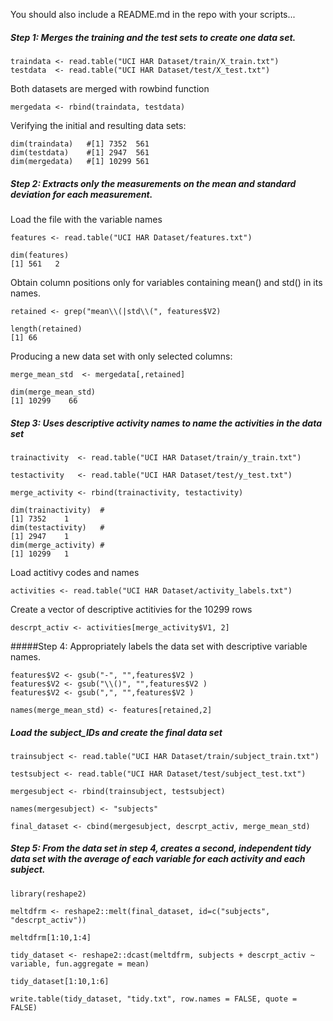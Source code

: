You should also include a README.md in the repo with your scripts...



##### Step 1: Merges the training and the test sets to create one data set.

    traindata <- read.table("UCI HAR Dataset/train/X_train.txt")
    testdata  <- read.table("UCI HAR Dataset/test/X_test.txt")

Both datasets are merged with rowbind function

    mergedata <- rbind(traindata, testdata)

Verifying the initial and resulting data sets:

    dim(traindata)   #[1] 7352  561
    dim(testdata)    #[1] 2947  561
    dim(mergedata)   #[1] 10299 561
  
 
  
##### Step 2: Extracts only the measurements on the mean and standard deviation for each measurement. 
Load the file with the variable names 

    features <- read.table("UCI HAR Dataset/features.txt")
  
    dim(features)
    [1] 561   2
  
Obtain column positions only for variables containing mean() and std() in its names.

    retained <- grep("mean\\(|std\\(", features$V2)
  
    length(retained)
    [1] 66
  
Producing a new data set with only selected columns:

    merge_mean_std  <- mergedata[,retained]
  
    dim(merge_mean_std)
    [1] 10299    66

##### Step 3: Uses descriptive activity names to name the activities in the data set
  
    trainactivity  <- read.table("UCI HAR Dataset/train/y_train.txt")
    
    testactivity   <- read.table("UCI HAR Dataset/test/y_test.txt")
    
    merge_activity <- rbind(trainactivity, testactivity)
  
    dim(trainactivity)  #
    [1] 7352    1
    dim(testactivity)   #
    [1] 2947    1
    dim(merge_activity) #
    [1] 10299   1
  
  
Load actitivy codes and names

    activities <- read.table("UCI HAR Dataset/activity_labels.txt")
Create a vector of descriptive actitivies for the 10299 rows

    descrpt_activ <- activities[merge_activity$V1, 2]

#####Step 4: Appropriately labels the data set with descriptive variable names. 
  
    features$V2 <- gsub("-", "",features$V2 )
    features$V2 <- gsub("\\()", "",features$V2 )
    features$V2 <- gsub(",", "",features$V2 )
  
    names(merge_mean_std) <- features[retained,2]
  
  
##### Load the subject_IDs and create the final data set

    trainsubject <- read.table("UCI HAR Dataset/train/subject_train.txt")
    
    testsubject <- read.table("UCI HAR Dataset/test/subject_test.txt")
    
    mergesubject <- rbind(trainsubject, testsubject)
  
    names(mergesubject) <- "subjects"
  
    final_dataset <- cbind(mergesubject, descrpt_activ, merge_mean_std)
  

##### Step 5: From the data set in step 4, creates a second, independent tidy data set with the average of each variable for each activity and each subject.
  
    library(reshape2)
  
    meltdfrm <- reshape2::melt(final_dataset, id=c("subjects", "descrpt_activ"))
  
    meltdfrm[1:10,1:4]
  
    tidy_dataset <- reshape2::dcast(meltdfrm, subjects + descrpt_activ ~ variable, fun.aggregate = mean)
  
    tidy_dataset[1:10,1:6]
  
    write.table(tidy_dataset, "tidy.txt", row.names = FALSE, quote = FALSE)
  



